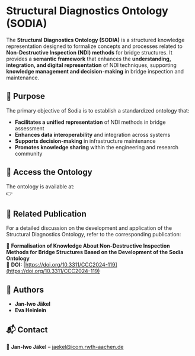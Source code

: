 # Structural Diagnostics Ontology (SODIA)

The **Structural Diagnostics Ontology (SODIA)** is a structured knowledge representation designed to formalize concepts and processes related to **Non-Destructive Inspection (NDI) methods** for bridge structures. It provides a **semantic framework** that enhances the **understanding, integration, and digital representation** of NDI techniques, supporting **knowledge management and decision-making** in bridge inspection and maintenance.

## 📌 Purpose
The primary objective of Sodia is to establish a standardized ontology that:
- **Facilitates a unified representation** of NDI methods in bridge assessment  
- **Enhances data interoperability** and integration across systems  
- **Supports decision-making** in infrastructure maintenance  
- **Promotes knowledge sharing** within the engineering and research community  

## 🔗 Access the Ontology
The ontology is available at:  
👉  

## 📖 Related Publication
For a detailed discussion on the development and application of the Structural Diagnostics Ontology, refer to the corresponding publication:  

📝 **Formalisation of Knowledge About Non-Destructive Inspection Methods for Bridge Structures Based on the Development of the Sodia Ontology**  
📌 **DOI:** [https://doi.org/10.3311/CCC2024-119](https://doi.org/10.3311/CCC2024-119)  

## 👥 Authors
- **Jan-Iwo Jäkel**
- **Eva Heinlein**

## 📬 Contact
📧 **Jan-Iwo Jäkel** – [jaekel@icom.rwth-aachen.de](mailto:jaekel@icom.rwth-aachen.de)
